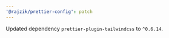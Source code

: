 ```yaml
---
'@rajzik/prettier-config': patch
---
```


Updated dependency `prettier-plugin-tailwindcss` to `^0.6.14`.
